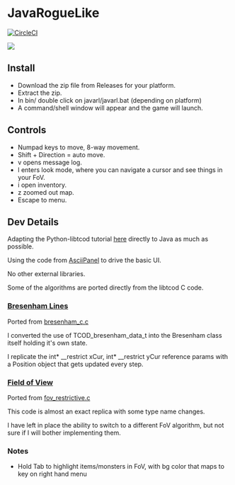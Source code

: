 # JavaRogueLike

[![CircleCI](https://dl.circleci.com/status-badge/img/gh/mikesouthron/JavaRogueLike/tree/master.svg?style=svg)](https://dl.circleci.com/status-badge/redirect/gh/mikesouthron/JavaRogueLike/tree/master)

![](https://i.imgur.com/FzwmyyE.png)

## Install

* Download the zip file from Releases for your platform.
* Extract the zip.
* In bin/ double click on javarl/javarl.bat (depending on platform)
* A command/shell window will appear and the game will launch.

## Controls

* Numpad keys to move, 8-way movement.
* Shift + Direction = auto move. 
* v opens message log.
* l enters look mode, where you can navigate a cursor and see things in your FoV.
* i open inventory.
* z zoomed out map.
* Escape to menu.

## Dev Details

Adapting the Python-libtcod tutorial [here](https://rogueliketutorials.com/tutorials/tcod/v2/) directly to Java as much as possible.

Using the code from [AsciiPanel](https://github.com/trystan/AsciiPanel) to drive the basic UI.

No other external libraries.

Some of the algorithms are ported directly from the libtcod C code.

### [Bresenham Lines](src/main/java/org/southy/rl/gen/Bresenham.java)

Ported from [bresenham_c.c](https://github.com/libtcod/libtcod/blob/develop/src/libtcod/bresenham_c.c)

I converted the use of TCOD_bresenham_data_t into the Bresenham class itself holding it's own state.

I replicate the int* __restrict xCur, int* __restrict yCur reference params with a Position object that gets updated every step.

### [Field of View](src/main/java/org/southy/rl/map/FoVRestrictiveShadowCasting.java)

Ported from [fov_restrictive.c](https://github.com/libtcod/libtcod/blob/develop/src/libtcod/fov_restrictive.c)

This code is almost an exact replica with some type name changes.

I have left in place the ability to switch to a different FoV algorithm, but not sure if I will bother implementing them.


### Notes
* Hold Tab to highlight items/monsters in FoV, with bg color that maps to key on right hand menu
